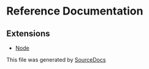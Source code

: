 # Reference Documentation

## Extensions

-   [Node](extensions/Node.md)

This file was generated by [SourceDocs](https://github.com/eneko/SourceDocs)